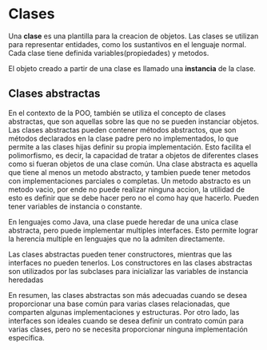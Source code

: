 # Clases

Una **clase** es una plantilla para la creacion de objetos. Las clases se utilizan para representar entidades, como los sustantivos en el lenguaje normal. Cada clase tiene definida variables(propiedades) y metodos. 

El objeto creado a partir de una clase es llamado una **instancia** de la clase.

## Clases abstractas

En el contexto de la POO, también se utiliza el concepto de clases abstractas, que son aquellas sobre las que no se pueden instanciar objetos. Las clases abstractas pueden contener métodos abstractos, que son métodos declarados en la clase padre pero no implementados, lo que permite a las clases hijas definir su propia implementación. Esto facilita el polimorfismo, es decir, la capacidad de tratar a objetos de diferentes clases como si fueran objetos de una clase común. Una clase abstracta es aquella que tiene al menos un metodo abstracto, y tambien puede tener metodos con implementaciones parciales o completas. Un metodo abstracto es un metodo vacio, por ende no puede realizar ninguna accion, la utilidad de esto es definir que se debe hacer pero no el como hay que hacerlo. Pueden tener variables de instancia o constante.

En lenguajes como Java, una clase puede heredar de una unica clase abstracta, pero puede implementar multiples interfaces. Esto permite lograr la herencia multiple en lenguajes que no la admiten directamente.

Las clases abstractas pueden tener constructores, mientras que las interfaces no pueden tenerlos. Los constructores en las clases abstractas son utilizados por las subclases para inicializar las variables de instancia heredadas

En resumen, las clases abstractas son más adecuadas cuando se desea proporcionar una base común para varias clases relacionadas, que comparten algunas implementaciones y estructuras. Por otro lado, las interfaces son ideales cuando se desea definir un contrato común para varias clases, pero no se necesita proporcionar ninguna implementación específica.